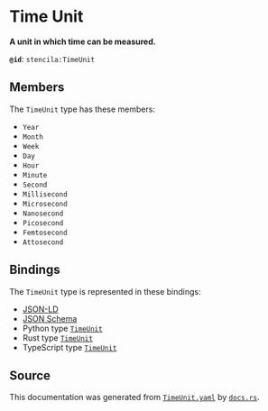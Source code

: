 # Time Unit

**A unit in which time can be measured.**

**`@id`**: `stencila:TimeUnit`

## Members

The `TimeUnit` type has these members:

- `Year`
- `Month`
- `Week`
- `Day`
- `Hour`
- `Minute`
- `Second`
- `Millisecond`
- `Microsecond`
- `Nanosecond`
- `Picosecond`
- `Femtosecond`
- `Attosecond`

## Bindings

The `TimeUnit` type is represented in these bindings:

- [JSON-LD](https://stencila.dev/TimeUnit.jsonld)
- [JSON Schema](https://stencila.dev/TimeUnit.schema.json)
- Python type [`TimeUnit`](https://github.com/stencila/stencila/blob/main/python/python/stencila/types/time_unit.py)
- Rust type [`TimeUnit`](https://github.com/stencila/stencila/blob/main/rust/schema/src/types/time_unit.rs)
- TypeScript type [`TimeUnit`](https://github.com/stencila/stencila/blob/main/typescript/src/types/TimeUnit.ts)

## Source

This documentation was generated from [`TimeUnit.yaml`](https://github.com/stencila/stencila/blob/main/schema/TimeUnit.yaml) by [`docs.rs`](https://github.com/stencila/stencila/blob/main/rust/schema-gen/src/docs.rs).